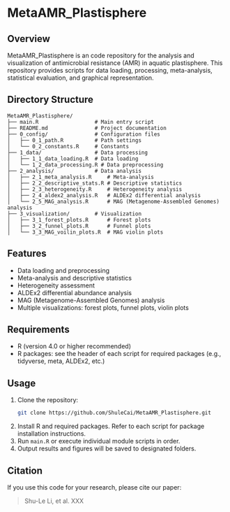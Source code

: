 

# MetaAMR_Plastisphere

## Overview
MetaAMR_Plastisphere is an code repository for the analysis and visualization of antimicrobial resistance (AMR) in aquatic plastisphere. This repository provides scripts for data loading, processing, meta-analysis, statistical evaluation, and graphical representation.

## Directory Structure
```
MetaAMR_Plastisphere/
├── main.R                  # Main entry script
├── README.md               # Project documentation
├── 0_config/               # Configuration files
│   ├── 0_1_path.R          # Path settings
│   └── 0_2_constants.R     # Constants
├── 1_data/                 # Data processing
│   ├── 1_1_data_loading.R  # Data loading
│   └── 1_2_data_processing.R # Data preprocessing
├── 2_analysis/             # Data analysis
│   ├── 2_1_meta_analysis.R     # Meta-analysis
│   ├── 2_2_descriptive_stats.R # Descriptive statistics
│   ├── 2_3_heterogeneity.R     # Heterogeneity analysis
│   ├── 2_4_aldex2_analysis.R   # ALDEx2 differential analysis
│   └── 2_5_MAG_analysis.R      # MAG (Metagenome-Assembled Genomes) analysis
├── 3_visualization/        # Visualization
│   ├── 3_1_forest_plots.R      # Forest plots
│   ├── 3_2_funnel_plots.R      # Funnel plots
│   └── 3_3_MAG_voilin_plots.R  # MAG violin plots
```

## Features
- Data loading and preprocessing
- Meta-analysis and descriptive statistics
- Heterogeneity assessment
- ALDEx2 differential abundance analysis
- MAG (Metagenome-Assembled Genomes) analysis
- Multiple visualizations: forest plots, funnel plots, violin plots

## Requirements
- R (version 4.0 or higher recommended)
- R packages: see the header of each script for required packages (e.g., tidyverse, meta, ALDEx2, etc.)

## Usage
1. Clone the repository:
	```bash
	git clone https://github.com/ShuleCai/MetaAMR_Plastisphere.git
	```
2. Install R and required packages. Refer to each script for package installation instructions.
3. Run `main.R` or execute individual module scripts in order.
4. Output results and figures will be saved to designated folders.

## Citation
If you use this code for your research, please cite our paper:

> Shu-Le Li, et al. XXX

